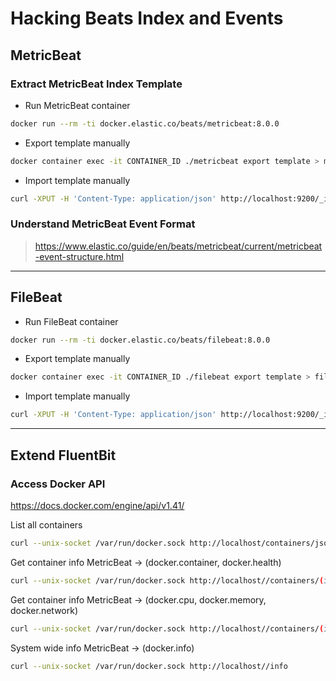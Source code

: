 # Hacking Beats Index and Events


## MetricBeat

### Extract MetricBeat Index Template

- Run MetricBeat container
```sh
docker run --rm -ti docker.elastic.co/beats/metricbeat:8.0.0
```

- Export template manually
```sh
docker container exec -it CONTAINER_ID ./metricbeat export template > metricbeat.template.json
```

- Import template manually
```sh
curl -XPUT -H 'Content-Type: application/json' http://localhost:9200/_index_template/metricbeat-8.0.1 -d@metricbeat.template.json
```

### Understand MetricBeat Event Format

> https://www.elastic.co/guide/en/beats/metricbeat/current/metricbeat-event-structure.html

____

## FileBeat

- Run FileBeat container
```sh
docker run --rm -ti docker.elastic.co/beats/filebeat:8.0.0
```

- Export template manually
```sh
docker container exec -it CONTAINER_ID ./filebeat export template > filebeat.template.json
```

- Import template manually
```sh
curl -XPUT -H 'Content-Type: application/json' http://localhost:9200/_index_template/filebeat-8.0.1 -d@filebeat.template.json
```


____

## Extend FluentBit

### Access Docker API

https://docs.docker.com/engine/api/v1.41/

List all containers
```sh
curl --unix-socket /var/run/docker.sock http://localhost/containers/json
```

Get container info MetricBeat -> (docker.container, docker.health)
```sh
curl --unix-socket /var/run/docker.sock http://localhost//containers/(id or name)/json
```

Get container info MetricBeat -> (docker.cpu, docker.memory, docker.network)
```sh
curl --unix-socket /var/run/docker.sock http://localhost//containers/(id or name)/stats
```

System wide info MetricBeat -> (docker.info)
```sh
curl --unix-socket /var/run/docker.sock http://localhost//info
```
